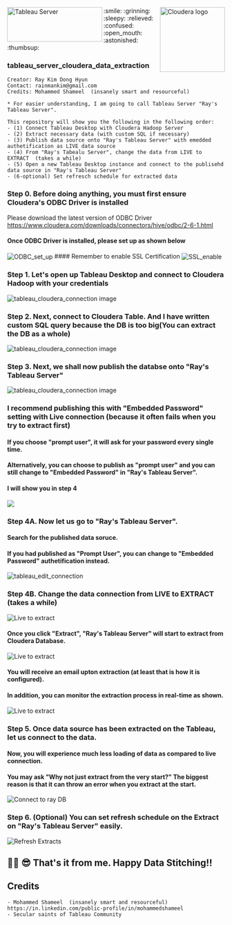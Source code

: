 <img align="left" src="https://user-images.githubusercontent.com/62319355/105784986-d6f40380-5fb4-11eb-95e9-2261360d0120.jpg" width="220" height="80" alt="Tableau Server">
<img align="right" src="https://user-images.githubusercontent.com/62319355/105791113-6eab1f00-5fc0-11eb-938c-58db40f72c20.png" width="150"  alt="Cloudera logo">
:smile: :grinning: :sleepy: :relieved: :confused: :open_mouth: :astonished: :thumbsup:


### tableau_server_cloudera_data_extraction


```
Creator: Ray Kim Dong Hyun
Contact: rainmankim@gmail.com
Credits: Mohammed Shameel  (insanely smart and resourceful)

* For easier understanding, I am going to call Tableau Server "Ray's Tableau Server".

This repository will show you the following in the following order:
- (1) Connect Tableau Desktop with Cloudera Hadoop Server
- (2) Extract necessary data (with custom SQL if necessary)
- (3) Publish data source onto "Ray's Tableau Server" with emedded authetification as LIVE data source
- (4) From "Ray's Tabealu Server", change the data from LIVE to EXTRACT  (takes a while)
- (5) Open a new Tableau Desktop instance and connect to the publisehd data source in "Ray's Tableau Server"
- (6-optional) Set refresch schedule for extracted data
```
### Step 0. Before doing anything, you must first ensure Cloudera's ODBC Driver is installed
Please download the latest version of ODBC Driver <br/>
https://www.cloudera.com/downloads/connectors/hive/odbc/2-6-1.html

#### Once ODBC Driver is installed, please set up as shown below
<img align="center" src="https://user-images.githubusercontent.com/62319355/105792845-10337000-5faa8-43d35e496f13.png" alt="ODBC_set_up">
#### Remember to enable SSL Certification
<img align="center" src="https://user-images.githubusercontent.com/62319355/105792845-1033700aaaaaaaad35e496f13.png" alt="SSL_enable">



### Step 1.  Let's open up Tableau Desktop and connect to Cloudera Hadoop with your credentials
<img align="center" src="https://user-images.githubusercontent.com/62319355/105792845-10337000-5fc3-11eb-9fd8-43d35e496f13.png" alt="tableau_cloudera_connection image">

### Step 2. Next, connect to Cloudera Table.  And I have written custom SQL query because the DB is too big(You can extract the DB as a whole)
<img align="center" src="https://user-images.githubusercontent.com/62319355/105798924-3d395000-5fce-11eb-99e2-7ab2811a9fd9.png" alt="tableau_cloudera_connection image">

### Step 3. Next, we shall now publish the databse onto "Ray's Tableau Server"
<img align="center" src="https://user-images.githubusercontent.com/62319355/105799297-29dab480-5fcf-11eb-878d-a751ae42211c.png" alt="tableau_cloudera_connection image">


### I recommend publishing this with "Embedded Password" setting with Live connection (because it often fails when you try to extract first)
#### If you choose "prompt user", it will ask for your password every single time. 
#### Alternatively, you can choose to publish as "prompt user" and you can still change to "Embedded Password" in "Ray's Tableau Server".
#### I will show you in step 4
<img align="center" src="https://user-images.githubusercontent.com/62319355/105804723-788e4b80-5fdb-11eb-89b2-135c378efbd0.png">


### Step 4A. Now let us go to "Ray's Tableau Server".  
#### Search for the published data soruce. 
#### If you had published as "Prompt User", you can change to "Embedded Password" authetification instead.
<img align="center" src="https://user-images.githubusercontent.com/62319355/105806935-e3418600-5fdf-11eb-9379-6b47a65da4e5.png" alt="tableau_edit_connection">


### Step 4B.  Change the data connection from LIVE to EXTRACT  (takes a while)
<img align="center" src="https://user-images.githubusercontent.com/62319355/105820676-d4b19980-5ff4-11eb-9b60-ce1b78c4d3dc.png" alt="Live to extract">

#### Once you click "Extract", "Ray's Tableau Server" will start to extract from Cloudera Database.
<img align="center" src="https://user-images.githubusercontent.com/62319355/105821234-910b5f80-5ff5-11eb-912c-8cfb388d7023.png" alt="Live to extract">

#### You will receive an email upton extraction (at least that is how it is configured).
#### In addition, you can monitor the extraction process in real-time as shown.
<img align="center" src="https://user-images.githubusercontent.com/62319355/105821830-3fafa000-5ff6-11eb-897a-a0ceb4298d8e.png" alt="Live to extract">



### Step 5. Once data source has been extracted on the Tableau, let us connect to the data.
#### Now, you will experience much less loading of data as compared to live connection.
#### You may ask "Why not just extract from the very start?"  The biggest reason is that it can throw an error when you extract at the start.
<img align="center" src="https://user-images.githubusercontent.com/62319355/105823826-9918ce80-5ff8-11eb-8d7c-fcbd4e1f97ab.png" alt="Connect to ray DB">


### Step 6. (Optional) You can set refresh schedule on the Extract on "Ray's Tableau Server" easily.
<img align="center" src="https://user-images.githubusercontent.com/62319355/105824522-6e7b4580-5ff9-11eb-95fd-55e75066650d.png" alt="Refresh Extracts">



🎈🦾 😎 That's it from me.  Happy Data Stitching!!
--------------------------------------------------------------------------------------------------------------------------------------------------





## Credits
```
- Mohammed Shameel  (insanely smart and resourceful)
https://in.linkedin.com/public-profile/in/mohammedshameel
- Secular saints of Tableau Community
```


